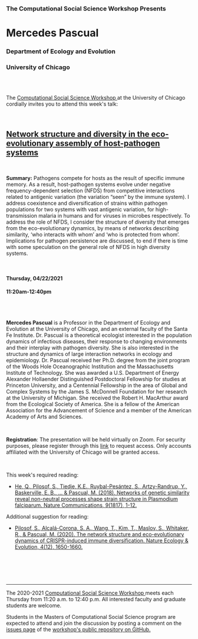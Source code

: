 




<br>

<h3 class=pfblock-header> The Computational Social Science Workshop Presents </h3>

<h1 class=pfblock-header3> Mercedes Pascual </h1>
<h3 class=pfblock-header3> Department of Ecology and Evolution </h3>
<h3 class=pfblock-header3> University of Chicago </h3>

<br><br>



<p class=pfblock-header3>The <a href="https://macss.uchicago.edu/content/computation-workshop"> Computational Social Science Workshop </a> at the University of Chicago cordially invites you to attend this week's talk:</p>



<br>

<div class=pfblock-header3>
<h2 class=pfblock-header>
  <a href=https://github.com/uchicago-computation-workshop/Spring2021/tree/master/04-22_Pascual> Network structure and diversity in the eco-evolutionary assembly of host-pathogen systems </a>
</h2>

<br>
</div>



<p class=footertext2>

**Summary:** Pathogens compete for hosts as the result of specific immune memory. As a result, host-pathogen systems evolve under negative frequency-dependent selection (NFDS) from competitive interactions related to antigenic variation (the variation “seen” by the immune system).  I address coexistence and diversification of strains within pathogen populations for two systems with vast antigenic variation, for high-transmission malaria in humans and for viruses in microbes respectively. To address the role of NFDS, I consider the structure of diversity that emerges from the eco-evolutionary dynamics, by means of networks describing similarity,  ‘who interacts with whom’ and ‘who is protected from whom’.  Implications for pathogen persistence are discussed, to end if there is time with some speculation on the general role of NFDS in high diversity systems. 

</p>

<br>

<h4 class=pfblock-header3> Thursday, 04/22/2021 </h4>
<h4 class=pfblock-header3> 11:20am-12:40pm </h4>

<br><br>

<p class=footertext2>

**Mercedes Pascual** is a Professor in the Department of Ecology and Evolution at the University of Chicago, and an external faculty of the Santa Fe Institute. Dr. Pascual is a theoretical ecologist interested in the population dynamics of infectious diseases, their response to changing environments and their interplay with pathogen diversity. She is also interested in the structure and dynamics of large interaction networks in ecology and epidemiology. Dr. Pascual received her Ph.D. degree from the joint program of the Woods Hole Oceanographic Institution and the Massachusetts Institute of Technology.  She was awarded a U.S. Department of Energy Alexander Hollaender Distinguished Postdoctoral Fellowship for studies at Princeton University, and a Centennial Fellowship in the area of Global and Complex Systems by the James S. McDonnell Foundation for her research at the University of Michigan.  She received the Robert H. MacArthur award from the Ecological Society of America. She is a fellow of the American Association for the Advancement of Science and a member of the American Academy of Arts and Sciences.

</p>

<br>

**Registration**: The presentation will be held virtually on Zoom. For security purposes, please register through this [link](https://uchicago.zoom.us/meeting/register/tJMvdOGupzsiG9LH_avxW_vY_NJxc9ExTRJF) to request access. Only accounts affiliated with the University of Chicago will be granted access.

<br>

This week's required reading:

- [He, Q., Pilosof, S., Tiedje, K.E., Ruybal-Pesántez, S., Artzy-Randrup, Y., Baskerville, E. B., ... & Pascual, M. (2018). Networks of genetic similarity reveal non-neutral processes shape strain structure in Plasmodium falciparum. Nature Communications, 9(1817), 1-12.](https://github.com/uchicago-computation-workshop/Spring2021/blob/master/04-22_Pascual/pascual_reading1.pdf)

Additional suggestion for reading:

- [Pilosof, S., Alcalá-Corona, S. A., Wang, T., Kim, T., Maslov, S., Whitaker, R., & Pascual, M. (2020). The network structure and eco-evolutionary dynamics of CRISPR-induced immune diversification. Nature Ecology & Evolution, 4(12), 1650-1660.](https://github.com/uchicago-computation-workshop/Spring2021/blob/master/04-22_Pascual/pascual_reading2.pdf)

<br>

<br><br>

---

<p class=footertext> The 2020-2021 <a href="https://macss.uchicago.edu/content/computation-workshop"> Computational Social Science Workshop </a> meets each Thursday from 11:20 a.m. to 12:40 p.m. All interested faculty and graduate students are welcome.</p>



<p class=footertext>Students in the Masters of Computational Social Science program are expected to attend and join the discussion by posting a comment on the <a href=https://github.com/uchicago-computation-workshop/Spring2021/issues/4>issues page</a> of the <a href=https://github.com/uchicago-computation-workshop/Spring2021/tree/master/04-22_Pascual>workshop's public repository on GitHub.</a></p>

